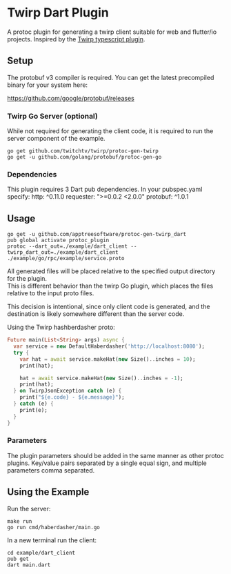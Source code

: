 # Twirp Dart Plugin

A protoc plugin for generating a twirp client suitable for web and flutter/io projects. Inspired by the [Twirp typescript plugin](https://github.com/larrymyers/protoc-gen-twirp_typescript).

## Setup

The protobuf v3 compiler is required. You can get the latest precompiled binary for your system here:

https://github.com/google/protobuf/releases

### Twirp Go Server (optional)

While not required for generating the client code, it is required to run the server component of the example.

    go get github.com/twitchtv/twirp/protoc-gen-twirp
    go get -u github.com/golang/protobuf/protoc-gen-go

### Dependencies

This plugin requires 3 Dart pub dependencies. In your pubspec.yaml specify:
http: ^0.11.0
requester: ">=0.0.2 <2.0.0"
protobuf: ^1.0.1

## Usage

    go get -u github.com/apptreesoftware/protoc-gen-twirp_dart
    pub global activate protoc_plugin
    protoc --dart_out=./example/dart_client --twirp_dart_out=./example/dart_client ./example/go/rpc/example/service.proto

All generated files will be placed relative to the specified output directory for the plugin.  
This is different behavior than the twirp Go plugin, which places the files relative to the input proto files.

This decision is intentional, since only client code is generated, and the destination is likely somewhere different
than the server code.

Using the Twirp hashberdasher proto:

```dart
Future main(List<String> args) async {
  var service = new DefaultHaberdasher('http://localhost:8080');
  try {
    var hat = await service.makeHat(new Size()..inches = 10);
    print(hat);

    hat = await service.makeHat(new Size()..inches = -1);
    print(hat);
  } on TwirpJsonException catch (e) {
    print("${e.code} - ${e.message}");
  } catch (e) {
    print(e);
  }
}
```

### Parameters

The plugin parameters should be added in the same manner as other protoc plugins.
Key/value pairs separated by a single equal sign, and multiple parameters comma separated.

## Using the Example

Run the server:

    make run
    go run cmd/haberdasher/main.go

In a new terminal run the client:

    cd example/dart_client
    pub get
    dart main.dart
